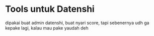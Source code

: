 # Tools untuk Datenshi
dipakai buat admin datenshi, buat nyari score, tapi sebenernya udh ga kepake lagi, kalau mau pake yaudah deh